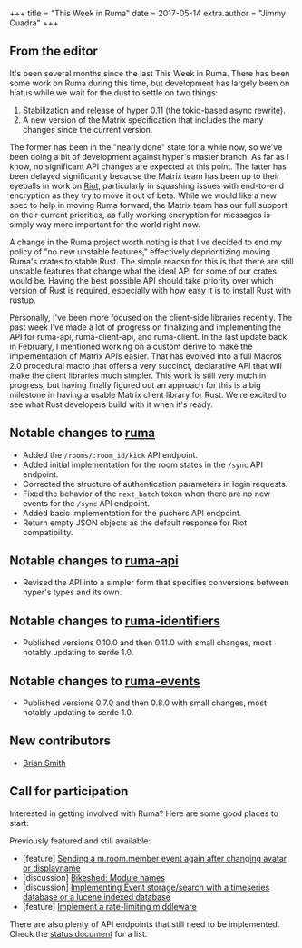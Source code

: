 +++
title = "This Week in Ruma"
date = 2017-05-14
extra.author = "Jimmy Cuadra"
+++

## From the editor

It's been several months since the last This Week in Ruma.
There has been some work on Ruma during this time, but development has largely been on hiatus while we wait for the dust to settle on two things:

1. Stabilization and release of hyper 0.11 (the tokio-based async rewrite).
2. A new version of the Matrix specification that includes the many changes since the current version.

The former has been in the "nearly done" state for a while now, so we've been doing a bit of development against hyper's master branch.
As far as I know, no significant API changes are expected at this point.
The latter has been delayed significantly because the Matrix team has been up to their eyeballs in work on [Riot](https://riot.im/), particularly in squashing issues with end-to-end encryption as they try to move it out of beta.
While we would like a new spec to help in moving Ruma forward, the Matrix team has our full support on their current priorities, as fully working encryption for messages is simply way more important for the world right now.

A change in the Ruma project worth noting is that I've decided to end my policy of "no new unstable features," effectively deprioritizing moving Ruma's crates to stable Rust.
The simple reaosn for this is that there are still unstable features that change what the ideal API for some of our crates would be.
Having the best possible API should take priority over which version of Rust is required, especially with how easy it is to install Rust with rustup.

Personally, I've been more focused on the client-side libraries recently.
The past week I've made a lot of progress on finalizing and implementing the API for ruma-api, ruma-client-api, and ruma-client.
In the last update back in February, I mentioned working on a custom derive to make the implementation of Matrix APIs easier.
That has evolved into a full Macros 2.0 procedural macro that offers a very succinct, declarative API that will make the client libraries much simpler.
This work is still very much in progress, but having finally figured out an approach for this is a big milestone in having a usable Matrix client library for Rust.
We're excited to see what Rust developers build with it when it's ready.

## Notable changes to [ruma](https://github.com/ruma/ruma)

* Added the `/rooms/:room_id/kick` API endpoint.
* Added initial implementation for the room states in the `/sync` API endpoint.
* Corrected the structure of authentication parameters in login requests.
* Fixed the behavior of the `next_batch` token when there are no new events for the `/sync` API endpoint.
* Added basic implementation for the pushers API endpoint.
* Return empty JSON objects as the default response for Riot compatibility.

## Notable changes to [ruma-api](https://github.com/ruma/ruma-api)

* Revised the API into a simpler form that specifies conversions between hyper's types and its own.

## Notable changes to [ruma-identifiers](https://github.com/ruma/ruma-identifiers)

* Published versions 0.10.0 and then 0.11.0 with small changes, most notably updating to serde 1.0.

## Notable changes to [ruma-events](https://github.com/ruma/ruma-events)

* Published versions 0.7.0 and then 0.8.0 with small changes, most notably updating to serde 1.0.

## New contributors

* [Brian Smith](https://github.com/briansmith)

## Call for participation

Interested in getting involved with Ruma?
Here are some good places to start:

Previously featured and still available:

* \[feature\] [Sending a m.room.member event again after changing avatar or displayname](https://github.com/ruma/ruma/issues/157)
* \[discussion\] [Bikeshed: Module names](https://github.com/ruma/ruma-client-api/issues/10)
* \[discussion\] [Implementing Event storage/search with a timeseries database or a lucene indexed database](https://github.com/ruma/ruma/issues/110)
* \[feature\] [Implement a rate-limiting middleware](https://github.com/ruma/ruma/issues/107)

There are also plenty of API endpoints that still need to be implemented.
Check the [status document](https://github.com/ruma/ruma/blob/master/STATUS.md) for a list.
